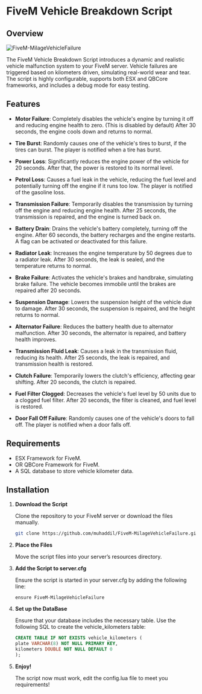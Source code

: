# FiveM Vehicle Breakdown Script

## Overview

![FiveM-MilageVehicleFailure](https://i.ibb.co/hHvxfx8/Five-M-Milage-Vehicle-Failure.png)

The FiveM Vehicle Breakdown Script introduces a dynamic and realistic vehicle malfunction system to your FiveM server. Vehicle failures are triggered based on kilometers driven, simulating real-world wear and tear. The script is highly configurable, supports both ESX and QBCore frameworks, and includes a debug mode for easy testing.

## Features

- **Motor Failure**: Completely disables the vehicle's engine by turning it off and reducing engine health to zero. (This is disabled by default) After 30 seconds, the engine cools down and returns to normal.
  
- **Tire Burst**: Randomly causes one of the vehicle's tires to burst, if the tires can burst. The player is notified when a tire has burst.

- **Power Loss**: Significantly reduces the engine power of the vehicle for 20 seconds. After that, the power is restored to its normal level.

- **Petrol Loss**: Causes a fuel leak in the vehicle, reducing the fuel level and potentially turning off the engine if it runs too low. The player is notified of the gasoline loss.

- **Transmission Failure**: Temporarily disables the transmission by turning off the engine and reducing engine health. After 25 seconds, the transmission is repaired, and the engine is turned back on.

- **Battery Drain**: Drains the vehicle's battery completely, turning off the engine. After 60 seconds, the battery recharges and the engine restarts. A flag can be activated or deactivated for this failure.

- **Radiator Leak**: Increases the engine temperature by 50 degrees due to a radiator leak. After 30 seconds, the leak is sealed, and the temperature returns to normal.

- **Brake Failure**: Activates the vehicle's brakes and handbrake, simulating brake failure. The vehicle becomes immobile until the brakes are repaired after 20 seconds.

- **Suspension Damage**: Lowers the suspension height of the vehicle due to damage. After 30 seconds, the suspension is repaired, and the height returns to normal.

- **Alternator Failure**: Reduces the battery health due to alternator malfunction. After 30 seconds, the alternator is repaired, and battery health improves.

- **Transmission Fluid Leak**: Causes a leak in the transmission fluid, reducing its health. After 25 seconds, the leak is repaired, and transmission health is restored.

- **Clutch Failure**: Temporarily lowers the clutch's efficiency, affecting gear shifting. After 20 seconds, the clutch is repaired.

- **Fuel Filter Clogged**: Decreases the vehicle's fuel level by 50 units due to a clogged fuel filter. After 20 seconds, the filter is cleaned, and fuel level is restored.

- **Door Fall Off Failure**: Randomly causes one of the vehicle's doors to fall off. The player is notified when a door falls off. 

## Requirements

- ESX Framework for FiveM.
- OR QBCore Framework for FiveM.
- A SQL database to store vehicle kilometer data.

## Installation

1. **Download the Script**

   Clone the repository to your FiveM server or download the files manually.

   ```bash
   git clone https://github.com/muhaddil/FiveM-MilageVehicleFailure.git
    ```

2. **Place the Files**

   Move the script files into your server’s resources directory.

4. **Add the Script to server.cfg**

   Ensure the script is started in your server.cfg by adding the following line:
    ```
    ensure FiveM-MilageVehicleFailure
    ```

5. **Set up the DataBase**

   Ensure that your database includes the necessary table. Use the following SQL to create the vehicle_kilometers table:
    ```sql
    CREATE TABLE IF NOT EXISTS vehicle_kilometers (
    plate VARCHAR(8) NOT NULL PRIMARY KEY,
    kilometers DOUBLE NOT NULL DEFAULT 0
    );
   ```

6. **Enjoy!**

   The script now must work, edit the config.lua file to meet you requirements!
